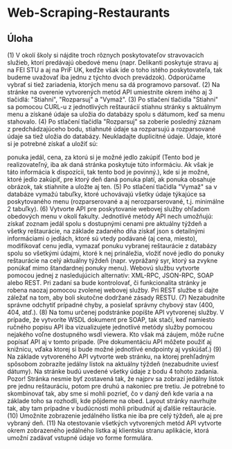 # Web-Scraping-Restaurants

## Úloha

(1) V okolí školy si nájdite troch rôznych poskytovateľov stravovacích služieb, ktorí predávajú obedové menu (napr. Delikanti poskytuje stravu aj na FEI STU a aj na PriF UK, keďže však ide o toho istého poskytovateľa, tak budeme uvažovať iba jednu z týchto dvoch prevádzok). Odporúčame vybrať si tiež zariadenia, ktorých menu sa dá programovo parsovať.
(2) Na stránke na overenie vytvorených metód API umiestnite okrem iného aj 3 tlačidlá: "Stiahni", "Rozparsuj" a "Vymaž".
(3) Po stlačení tlačidla "Stiahni" sa pomocou CURL-u z jednotlivých reštaurácií stiahnu stránky s aktuálnym menu a získané údaje sa uložia do databázy spolu s dátumom, keď sa menu stahovalo.
(4) Po stlačení tlačidla "Rozparsuj" sa zoberie posledný záznam z predchádzajúceho bodu, stiahnuté údaje sa rozparsujú a rozparsované údaje sa tiež uložia do databázy. Neukladajte duplicitné údaje. Údaje, ktoré si je potrebné získať a uložiť sú:

ponuka jedál,
cena, za ktorú si je možné jedlo zakúpiť (Tento bod je realizovateľný, iba ak daná stránka poskytuje túto informáciu. Ak však je táto informácia k dispozícii, tak tento bod je povinný.),
kde si je možné, ktoré jedlo zakúpiť,
pre ktorý deň daná ponuka platí,
ak ponuka obsahuje obrázok, tak stiahnite a uložte aj ten.
(5) Po stlačení tlačidla "Vymaž" sa v databáze vymažú tabuľky, ktoré uchovávajú všetky údaje týkajúce sa poskytovaného menu (rozparserované a aj nerozparserované, t.j. minimálne 2 tabuľky).
(6) Vytvorte API pre poskytovanie webovej služby ohľadom obedových menu v okolí fakulty. Jednotlivé metódy API nech umožňujú:
získať zoznam jedál spolu s dostupnými cenami pre aktuálny týždeň a všetky reštaurácie,
na základe zadaného dňa získať json s detailnými informáciami o jedlách, ktoré sú vtedy podávané (aj cena, miesto),
modifikovať cenu jedla,
vymazať ponuku vybranej reštaurácie z databázy spolu so všetkými údajmi, ktoré k nej prináležia,
vložiť nové jedlo do ponuky reštaurácie na celý aktuálny týždeň (napr. vyprážaný syr, ktorý sa zvykne ponúkať mimo štandardnej ponuky menu).
Webovú službu vytvorte pomocou jednej z nasledujúcich alternatív: XML-RPC, JSON-RPC, SOAP alebo REST. Pri zadaní sa bude kontrolovať, či funkcionalita stránky je robena naozaj pomocou zvolenej webovej služby. Pri REST službe si dajte záležať na tom, aby boli skutočne dodržané zásady RESTU.
(7) Nezabudnite správne odchytiť prípadné chyby, a posielať správny chybový stav (400, 404, atď.).
(8) Na tomu určenej podstránke popíšte API vytvorenej služby. V prípade, že vytvoríte WSDL dokument pre SOAP, tak stačí, keď namiesto ručného popisu API iba vizualizujete jednotlivé metódy služby pomocou nejakého voľne dostupného wsdl viewera. Kto však má záujem, môže ručne popísať API aj v tomto prípade. (Pre dokumentáciu API môžete použiť aj knižnicu, vďaka ktorej si bude možné jednotlivé endpointy aj vyskúšať.)
(9) Na základe vytvoreného API vytvorte web stránku, na ktorej prehľadným spôsobom zobrazíte jedálny lístok na aktuálny týždeň (nezabudnite uviesť dátumy). Na stránke budú uvedené všetky údaje z bodu 4 tohoto zadania. Pozor! Stránka nesmie byť zostavená tak, že najprv sa zobrazí jedálny lístok pre jednu reštauráciu, potom pre druhú a nakoniec pre tretiu. Je potrebné to skombinovať tak, aby sme si mohli pozrieť, čo v daný deň kde varia a na základe toho sa rozhodli, kde pôjdeme na obed. Layout stránky navrhujte tak, aby tam prípadne v budúcnosti mohli pribudnúť aj ďalšie reštaurácie.
(10) Umožnite zobrazenie jedálného lístka nie iba pre celý týždeň, ale aj pre vybraný deň.
(11) Na otestovanie všetkých vytvorených metód API vytvorte okrem zobrazeného jedálného lístka aj klientsku stranu aplikácie, ktorá umožní zadávať vstupné údaje vo forme formulára.

